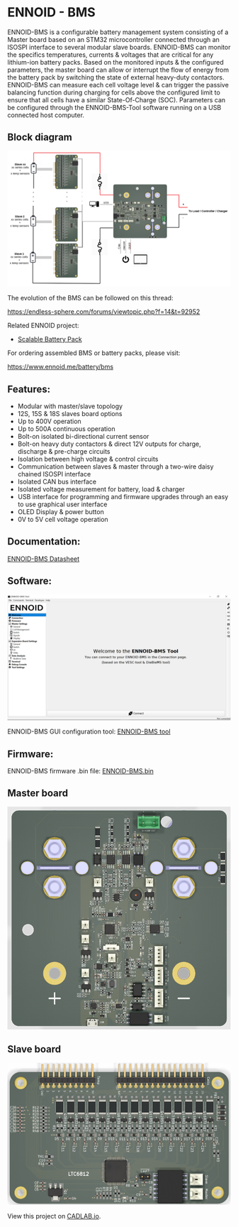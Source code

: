 # ENNOID - BMS

ENNOID-BMS is a configurable battery management system consisting of a Master board based on an STM32 microcontroller connected through an ISOSPI interface to several modular slave boards. ENNOID-BMS can monitor the specifics temperatures, currents & voltages that are critical for any lithium-ion battery packs. Based on the monitored inputs & the configured parameters, the master board can allow or interrupt the flow of energy from the battery pack by switching the state of external heavy-duty contactors. ENNOID-BMS can measure each cell voltage level & can trigger the passive balancing function during charging for cells above the configured limit to ensure that all cells have a similar State-Of-Charge (SOC). Parameters can be configured through the ENNOID-BMS-Tool software running on a USB connected host computer.

## Block diagram

![alt text](Master/PIC/Wiring.png)

The evolution of the BMS can be followed on this thread:

https://endless-sphere.com/forums/viewtopic.php?f=14&t=92952

Related ENNOID project:
  - [Scalable Battery Pack](https://github.com/EnnoidMe/ENNOID-PACK)

For ordering assembled BMS or battery packs, please visit:

https://www.ennoid.me/battery/bms

## Features:

- Modular with master/slave topology
- 12S, 15S & 18S slaves board options
- Up to 400V operation
- Up to 500A continuous operation
- Bolt-on isolated bi-directional current sensor
- Bolt-on heavy duty contactors & direct 12V outputs for charge, discharge & pre-charge circuits 
- Isolation between high voltage &  control circuits
- Communication between slaves & master through a two-wire daisy chained ISOSPI interface
- Isolated CAN bus interface
- Isolated voltage measurement for battery, load & charger
- USB interface for programming and firmware upgrades through an easy to use graphical user interface
- OLED Display & power button
- 0V to 5V cell voltage operation

## Documentation:

[ENNOID-BMS Datasheet](https://github.com/EnnoidMe/ENNOID-BMS/blob/master/Datasheet.pdf)

## Software:

![alt text](Master/PIC/Tool.png)

ENNOID-BMS GUI configuration tool:
[ENNOID-BMS tool](https://github.com/EnnoidMe/ENNOID-BMS-Tool)

## Firmware:

ENNOID-BMS firmware .bin file:
[ENNOID-BMS.bin](https://github.com/EnnoidMe/ENNOID-BMS-Firmware)

## Master board

![alt text](Master/PIC/MasterPCB.png)


## Slave board

![alt text](Slaves/LTC6812/15W/PIC/LTC6812-15W.png)


View this project on [CADLAB.io](https://cadlab.io/project/1987). 



